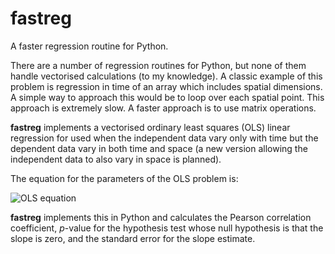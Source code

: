 # fastreg

A faster regression routine for Python.

There are a number of regression routines for Python, but none of them handle
vectorised calculations (to my knowledge). A classic example of this problem is regression in
time of an array which includes spatial dimensions. A simple way to approach
this would be to loop over each spatial point. This approach is extremely slow.
A faster approach is to use matrix operations.

**fastreg** implements a vectorised ordinary least squares (OLS) linear
regression for used when the independent data vary only with time but the
dependent data vary in both time and space (a new version allowing the
independent data to also vary in space is planned).

The equation for the parameters of the OLS problem is:

![OLS equation](https://upload.wikimedia.org/math/b/8/d/b8dbcd12ae63080ec03d433eb4e4da8d.png)

**fastreg** implements this in Python and calculates the Pearson correlation coefficient, *p*-value for the hypothesis test whose null hypothesis is that the slope is zero, and the standard error for the slope estimate.
